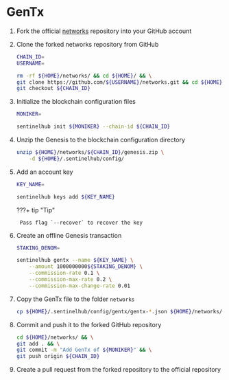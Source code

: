 # GenTx

1. Fork the official [networks](https://github.com/sentinel-official/networks "networks") repository into your GitHub account

2. Clone the forked networks repository from GitHub

    ``` sh
    CHAIN_ID=
    USERNAME=

    rm -rf ${HOME}/networks/ && cd ${HOME}/ && \
    git clone https://github.com/${USERNAME}/networks.git && cd ${HOME}/networks/ && \
    git checkout ${CHAIN_ID}
    ```

3. Initialize the blockchain configuration files

    ``` sh
    MONIKER=

    sentinelhub init ${MONIKER} --chain-id ${CHAIN_ID}
    ```

4. Unzip the Genesis to the blockchain configuration directory

    ``` sh
    unzip ${HOME}/networks/${CHAIN_ID}/genesis.zip \
        -d ${HOME}/.sentinelhub/config/
    ```

5. Add an account key

    ``` sh
    KEY_NAME=

    sentinelhub keys add ${KEY_NAME}
    ```

    ???+ tip "Tip"

        Pass flag `--recover` to recover the key

6. Create an offline Genesis transaction

    ``` sh
    STAKING_DENOM=

    sentinelhub gentx --name ${KEY_NAME} \
        --amount 1000000000${STAKING_DENOM} \
        --commission-rate 0.1 \
        --commission-max-rate 0.2 \
        --commission-max-change-rate 0.01
    ```

7. Copy the GenTx file to the folder `networks`

    ``` sh
    cp ${HOME}/.sentinelhub/config/gentx/gentx-*.json ${HOME}/networks/${CHAIN_ID}/gentx/
    ```

8. Commit and push it to the forked GitHub repository

    ``` sh
    cd ${HOME}/networks/ && \
    git add . && \
    git commit -m "Add GenTx of ${MONIKER}" && \
    git push origin ${CHAIN_ID}
    ```

9. Create a pull request from the forked repository to the official repository
